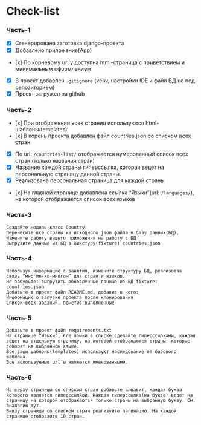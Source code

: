 # Check-list

### Часть-1
- [x] Сгенерирована заготовка django-проекта
- [x] Добавлено приложение(App)
- [х] По корневому url'у доступна html-страница с приветствием и минимальным оформлением
- [x] В проект добавлен `.gitignore` (venv, настройки IDE и файл БД не под репозиторием)
- [x] Проект загружен на github

### Часть-2
- [х] При отображении всех страниц используются html-шаблоны(templates)
- [х] В корень проекта добавлен файл countries.json со списком всех стран
- [x] По url: `/countries-list/` отображается нумерованный список всех стран (только названия стран)
- [x] Название каждой страны гиперссылка, которая ведет на персональную страницу данной страны.
- [x] Реализована персональная страница для каждой страны
- [х] На главной странице добавлена ссылка “Языки”(url: `/languages/`), на которой отображается список всех языков

### Часть-3
    Создайте модель-класс Country.
    Перенесите все страны из исходного json файла в базу данных(БД).
    Измените работу вашего приложения на работу с БД
    Выгрузите данные из БД в фикстуру(fixture) countries.json

### Часть-4
    Используя информацию с занятия, измените структуру БД, реализовав связь “многие-ко-многом” для стран и языков.
    Не забудьте: выгрузить обновленные данные из БД fixture: countries.json
    Добавьте в проект файл README.md, добавив в него:
    Информацию о запуске проекта после клонирования
    Список всех заданий, пометив выполненные

### Часть-5
    Добавьте в проект файл requirements.txt
    На странице “Языки”, все языки в списке сделайте гиперссылками, каждая ведет на отдельную страницу, на которой отображаются страны, которые говорят на выбранном языке.
    Все ваши шаблоны(templates) используют наследование от базового шаблона.
    Все используемые url’ы являются именованными.

### Часть-6
    На верху страницы со списком стран добавьте алфавит, каждая буква которого является гиперссылкой. Каждая гиперссылка(на букве) ведет на страницу на которой отображаются только страны на выбранную букву. См. аналогию тут.
    Внизу страницы со списком стран реализуйте пагинацию. На каждой странице отобразите 10 стран.



